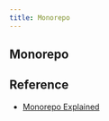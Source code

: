 ```yaml
---
title: Monorepo
---
```


## Monorepo


## Reference
- [Monorepo Explained](https://monorepo.tools/)
